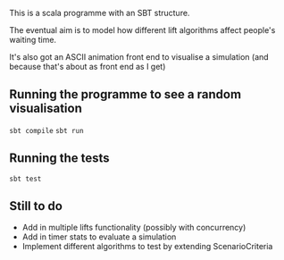 This is a scala programme with an SBT structure.
 
The eventual aim is to model how different lift algorithms affect people's waiting time.

It's also got an ASCII animation front end to visualise a simulation (and because that's about as front end as I get)

## Running the programme to see a random visualisation

`sbt compile`
`sbt run`

## Running the tests

`sbt test`

## Still to do

* Add in multiple lifts functionality (possibly with concurrency)
* Add in timer stats to evaluate a simulation
* Implement different algorithms to test by extending ScenarioCriteria
